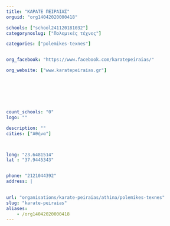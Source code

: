 ```yaml
---
title: "ΚΑΡΑΤΕ ΠΕΙΡΑΙΑΣ"
orguid: "org14042020000418"

schools: ["school241120181032"]
categorynoslug: ["Πολεμικές τέχνες"]

categories: ["polemikes-texnes"]


org_facebook: "https://www.facebook.com/karatepeiraias/"

org_website: ["www.karatepeiraias.gr"]







count_schools: "0"
logo: ""

description: ""
cities: ["Αθήνα"]



long: "23.6481514"
lat : "37.9445343"


phone: "2121044392"
address: |
    

url: "organisations/karate-peiraias/athina/polemikes-texnes"
slug: "karate-peiraias"
aliases:
    - /org14042020000418
---
```



